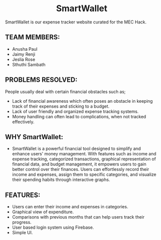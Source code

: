<h1 align="center">SmartWallet</h1>
SmartWallet is our expense tracker website curated for the MEC Hack.

## TEAM MEMBERS:

- Anusha Paul
- Jaimy Renji
- Jeslia Rose
- Sthuthi Sambath

## PROBLEMS RESOLVED:
People usually deal with certain financial obstacles such as;
- Lack of financial awareness which often poses an obstacle in keeping track of their expenses and sticking to a budget.
- Lack of user friendly and organized expense tracking systems.
- Money handling can often lead to complications, when not tracked effectively.

## WHY SmartWallet:
- SmartWallet is a powerful financial tool designed to simplify and enhance users' money management. With features such as income and expense tracking, categorized transactions, graphical representation of financial data, and budget management, it empowers users to gain better control over their finances. Users can effortlessly record their income and expenses, assign them to specific categories, and visualize their spending habits through interactive graphs.

## FEATURES:
- Users can enter their income and expenses in categories.
- Graphical view of expenditure.
- Comparisons with previous months that can help users track their progress.
- User based login system using Firebase.
- Simple UI.



